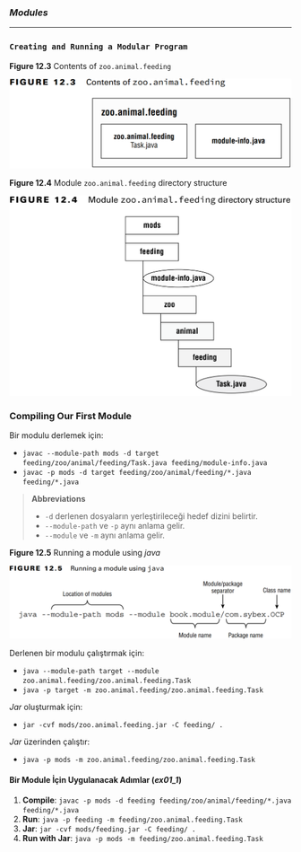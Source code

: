 ### _Modules_

---
### `Creating and Running a Modular Program`

**Figure 12.3** Contents of `zoo.animal.feeding`

![figure-12.3.png](..%2F..%2F..%2F..%2Fresources%2Fimg%2Ffigure-12.3.png)

**Figure 12.4** Module `zoo.animal.feeding` directory structure

![figure-12.4.png](..%2F..%2F..%2F..%2Fresources%2Fimg%2Ffigure-12.4.png)

### Compiling Our First Module

Bir modulu derlemek için:

- `javac --module-path mods -d target feeding/zoo/animal/feeding/Task.java feeding/module-info.java`
- `javac -p mods -d target feeding/zoo/animal/feeding/*.java feeding/*.java`

> **Abbreviations**
> - `-d` derlenen dosyaların yerleştirileceği hedef dizini belirtir.
> - `--module-path` ve `-p` aynı anlama gelir.
> - `--module` ve `-m` aynı anlama gelir.

**Figure 12.5** Running a module using _java_

![figure-12.5.png](..%2F..%2F..%2F..%2Fresources%2Fimg%2Ffigure-12.5.png)

Derlenen bir modulu çalıştırmak için:

- `java --module-path target --module zoo.animal.feeding/zoo.animal.feeding.Task`
- `java -p target -m zoo.animal.feeding/zoo.animal.feeding.Task`

_Jar_ oluşturmak için:
- `jar -cvf mods/zoo.animal.feeding.jar -C feeding/ .`

_Jar_ üzerinden çalıştır:
- `java -p mods -m zoo.animal.feeding/zoo.animal.feeding.Task`

#### Bir Module İçin Uygulanacak Adımlar (_ex01_1_)

1. **Compile**: `javac -p mods -d feeding feeding/zoo/animal/feeding/*.java feeding/*.java`
2. **Run**: `java -p feeding -m feeding/zoo.animal.feeding.Task`
3. **Jar**: `jar -cvf mods/feeding.jar -C feeding/ .`
4. **Run with Jar**: `java -p mods -m feeding/zoo.animal.feeding.Task`